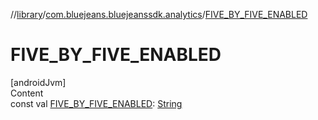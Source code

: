 //[library](../../index.md)/[com.bluejeans.bluejeanssdk.analytics](index.md)/[FIVE_BY_FIVE_ENABLED](-f-i-v-e_-b-y_-f-i-v-e_-e-n-a-b-l-e-d.md)



# FIVE_BY_FIVE_ENABLED  
[androidJvm]  
Content  
const val [FIVE_BY_FIVE_ENABLED](-f-i-v-e_-b-y_-f-i-v-e_-e-n-a-b-l-e-d.md): [String](https://kotlinlang.org/api/latest/jvm/stdlib/kotlin/-string/index.html)  




